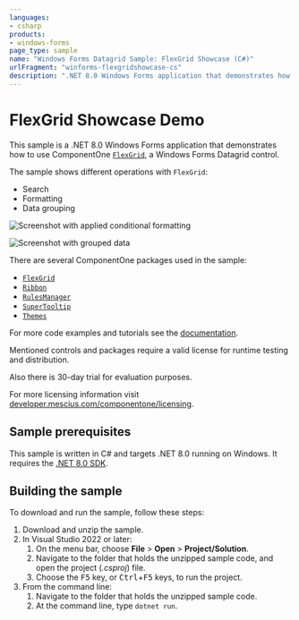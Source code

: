 ```yaml
---
languages:
- csharp
products:
- windows-forms
page_type: sample
name: "Windows Forms Datagrid Sample: FlexGrid Showcase (C#)"
urlFragment: "winforms-flexgridshowcase-cs"
description: ".NET 8.0 Windows Forms application that demonstrates how to use ComponentOne FlexGrid"
---
```


# FlexGrid Showcase Demo

This sample is a .NET 8.0 Windows Forms application that demonstrates how to use ComponentOne [`FlexGrid`](https://developer.mescius.com/componentone/winforms-ui-controls/flexgrid-winforms-data-grid), a Windows Forms Datagrid control.

The sample shows different operations with `FlexGrid`:

* Search
* Formatting
* Data grouping

![Screenshot with applied conditional formatting](../images/screenshot1.png)

![Screenshot with grouped data](../images/screenshot2.png)

There are several ComponentOne packages used in the sample:

* [`FlexGrid`](https://www.nuget.org/packages/C1.Win.FlexGrid)
* [`Ribbon`](https://www.nuget.org/packages/C1.Win.Ribbon)
* [`RulesManager`](https://www.nuget.org/packages/C1.Win.RulesManager)
* [`SuperTooltip`](https://www.nuget.org/packages/C1.Win.SuperTooltip)
* [`Themes`](https://www.nuget.org/packages/C1.Win.Themes)

For more code examples and tutorials see the [documentation](https://developer.mescius.com/componentone/docs/win/online-flexgrid/overview.html).

Mentioned controls and packages require a valid license for runtime testing and distribution.

Also there is 30-day trial for evaluation purposes.

For more licensing information visit [developer.mescius.com/componentone/licensing](https://developer.mescius.com/componentone/licensing).

## Sample prerequisites

This sample is written in C# and targets .NET 8.0 running on Windows. It requires the [.NET 8.0 SDK](https://dotnet.microsoft.com/download/dotnet/8.0).

## Building the sample

To download and run the sample, follow these steps:

01. Download and unzip the sample.
01. In Visual Studio 2022 or later:
    01. On the menu bar, choose **File** > **Open** > **Project/Solution**.
    01. Navigate to the folder that holds the unzipped sample code, and open the project (*.csproj*) file.
    01. Choose the <kbd>F5</kbd> key, or <kbd>Ctrl</kbd>+<kbd>F5</kbd> keys, to run the project.
01. From the command line:
    01. Navigate to the folder that holds the unzipped sample code.
    01. At the command line, type `dotnet run`.
